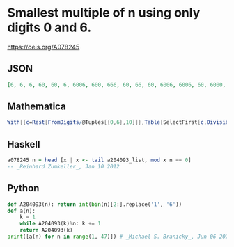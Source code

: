 # Smallest multiple of n using only digits 0 and 6\.
https://oeis.org/A078245
## JSON
```JSON
[6, 6, 6, 60, 60, 6, 6006, 600, 666, 60, 66, 60, 6006, 6006, 60, 6000, 66606, 666, 66006, 60, 6006, 66, 660606, 600, 600, 6006, 666666666, 60060, 6606606, 60, 666066, 60000, 66, 66606, 60060, 6660, 666, 66006, 6006, 600, 66666, 6006, 6606606, 660, 6660, 660606]
```
## Mathematica
```Mathematica
With[{c=Rest[FromDigits/@Tuples[{0,6},10]]},Table[SelectFirst[c,Divisible[ #,n]&],{n,50}]] (* The program uses the SelectFirst function from Mathematica version 10 *) (* _Harvey P. Dale_, Apr 15 2015 *)
```
## Haskell
```Haskell
a078245 n = head [x | x <- tail a204093_list, mod x n == 0]
-- _Reinhard Zumkeller_, Jan 10 2012
```
## Python
```Python
def A204093(n): return int(bin(n)[2:].replace('1', '6'))
def a(n):
    k = 1
    while A204093(k)%n: k += 1
    return A204093(k)
print([a(n) for n in range(1, 47)]) # _Michael S. Branicky_, Jun 06 2021
```

